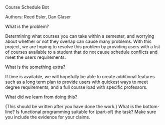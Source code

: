 Course Schedule Bot

Authors: Reed Esler, Dan Glaser

What is the problem?

Determining what courses you can take within a semester, and worrying about whether or not they overlap can cause many problems. With this project, we are hoping to resolve this problem by providing users with a list of courses available to a student that do not cause schedule conflicts and meet the users requirements.

What is the something extra?

If time is available, we will hopefully be able to create additional features such as a long term plan to provide users with quickest ways to meet degree requirements, and a full course load with specific professors.

What did we learn from doing this?

(This should be written after you have done the work.) What is the bottom-line? Is functional programming suitable for (part-of) the task? Make sure you include the evidence for your claims.
